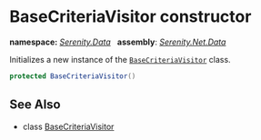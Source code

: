 # BaseCriteriaVisitor constructor
**namespace:** *[Serenity.Data](../../README.md#serenity.data-namespace)*   **assembly**: *[Serenity.Net.Data](../../README.md)*

Initializes a new instance of the [`BaseCriteriaVisitor`](../BaseCriteriaVisitor.md) class.

```csharp
protected BaseCriteriaVisitor()
```

## See Also

* class [BaseCriteriaVisitor](../BaseCriteriaVisitor.md)